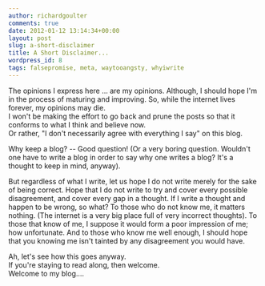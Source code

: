 ```yaml
---
author: richardgoulter
comments: true
date: 2012-01-12 13:14:34+00:00
layout: post
slug: a-short-disclaimer
title: A Short Disclaimer...
wordpress_id: 8
tags: falsepromise, meta, waytooangsty, whyiwrite
---
```


The opinions I express here ... are my opinions. Although, I should hope I'm in the process of maturing and improving. So, while the internet lives forever, my opinions may die.  
I won't be making the effort to go back and prune the posts so that it conforms to what I think and believe now.  
Or rather, "I don't necessarily agree with everything I say" on this blog.

Why keep a blog? -- Good question! (Or a very boring question. Wouldn't one have to write a blog in order to say why one writes a blog? It's a thought to keep in mind, anyway).

But regardless of what I write, let us hope I do not write merely for the sake of being correct. Hope that I do not write to try and cover every possible disagreement, and cover every gap in a thought.
If I write a thought and happen to be wrong, so what? To those who do not know me, it matters nothing. (The internet is a very big place full of very incorrect thoughts). To those that know of me, I suppose it would form a poor impression of me; how unfortunate. And to those who know me well enough, I should hope that you knowing me isn't tainted by any disagreement you would have.

Ah, let's see how this goes anyway.  
If you're staying to read along, then welcome.  
Welcome to my blog....
